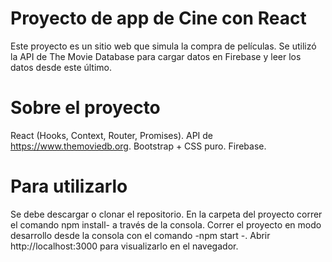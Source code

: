 # Proyecto de app de Cine con React
Este proyecto es un sitio web que simula la compra de películas. Se utilizó la API de The Movie Database para cargar datos en Firebase y leer los datos desde este último.

# Sobre el proyecto
React (Hooks, Context, Router, Promises).
API de https://www.themoviedb.org.
Bootstrap + CSS puro.
Firebase.

# Para utilizarlo
Se debe descargar o clonar el repositorio.
En la carpeta del proyecto correr el comando npm install- a través de la consola.
Correr el proyecto en modo desarrollo desde la consola con el comando -npm start -.
Abrir http://localhost:3000 para visualizarlo en el navegador.